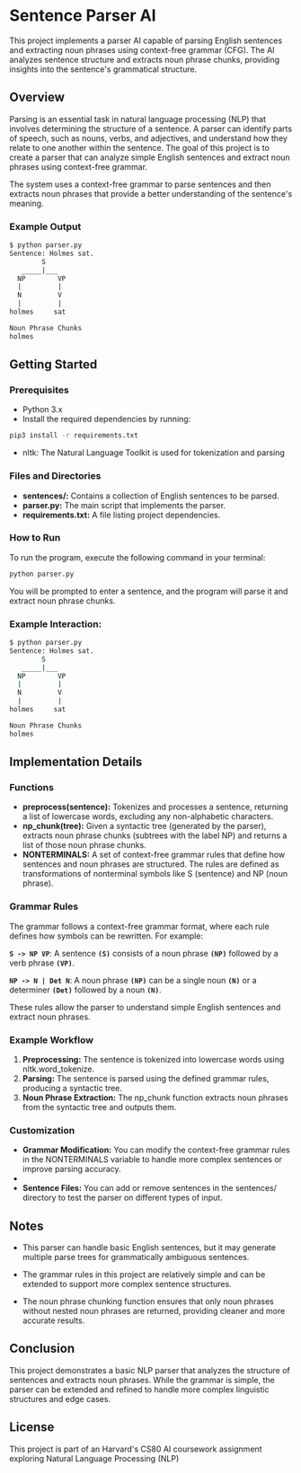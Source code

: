 # Sentence Parser AI

This project implements a parser AI capable of parsing English sentences and extracting noun phrases using context-free grammar (CFG). The AI analyzes sentence structure and extracts noun phrase chunks, providing insights into the sentence's grammatical structure.

## Overview

Parsing is an essential task in natural language processing (NLP) that involves determining the structure of a sentence. A parser can identify parts of speech, such as nouns, verbs, and adjectives, and understand how they relate to one another within the sentence. The goal of this project is to create a parser that can analyze simple English sentences and extract noun phrases using context-free grammar.

The system uses a context-free grammar to parse sentences and then extracts noun phrases that provide a better understanding of the sentence's meaning.

### Example Output

```bash
$ python parser.py
Sentence: Holmes sat.
        S
   _____|___
  NP        VP
  |         |
  N         V
  |         |
holmes     sat

Noun Phrase Chunks
holmes
```

## Getting Started
### Prerequisites
- Python 3.x
- Install the required dependencies by running:
```sh
pip3 install -r requirements.txt
```
- nltk: The Natural Language Toolkit is used for tokenization and parsing

### Files and Directories
- **sentences/:** Contains a collection of English sentences to be parsed.
- **parser.py:** The main script that implements the parser.
- **requirements.txt:** A file listing project dependencies.

### How to Run
To run the program, execute the following command in your terminal:
```sh
python parser.py
```

You will be prompted to enter a sentence, and the program will parse it and extract noun phrase chunks.

### Example Interaction:
```bash
$ python parser.py
Sentence: Holmes sat.
        S
   _____|___
  NP        VP
  |         |
  N         V
  |         |
holmes     sat

Noun Phrase Chunks
holmes
```

## Implementation Details
### Functions
- **preprocess(sentence):** Tokenizes and processes a sentence, returning a list of lowercase words, excluding any non-alphabetic characters.
- **np_chunk(tree):** Given a syntactic tree (generated by the parser), extracts noun phrase chunks (subtrees with the label NP) and returns a list of those noun phrase chunks.
- **NONTERMINALS:** A set of context-free grammar rules that define how sentences and noun phrases are structured. The rules are defined as transformations of nonterminal symbols like S (sentence) and NP (noun phrase).

### Grammar Rules
The grammar follows a context-free grammar format, where each rule defines how symbols can be rewritten. For example:

**`S -> NP VP`**: A sentence **`(S)`** consists of a noun phrase **`(NP)`** followed by a verb phrase **`(VP)`**.

**`NP -> N | Det N`**: A noun phrase **`(NP)`** can be a single noun **`(N)`** or a determiner **`(Det)`** followed by a noun **`(N)`**.

These rules allow the parser to understand simple English sentences and extract noun phrases.

### Example Workflow
1. **Preprocessing:** The sentence is tokenized into lowercase words using nltk.word_tokenize.
2. **Parsing:** The sentence is parsed using the defined grammar rules, producing a syntactic tree.
3. **Noun Phrase Extraction:** The np_chunk function extracts noun phrases from the syntactic tree and outputs them.

### Customization
- **Grammar Modification:** You can modify the context-free grammar rules in the NONTERMINALS variable to handle more complex sentences or improve parsing accuracy.
- 
- **Sentence Files:** You can add or remove sentences in the sentences/ directory to test the parser on different types of input.

## Notes
- This parser can handle basic English sentences, but it may generate multiple parse trees for grammatically ambiguous sentences.
  
- The grammar rules in this project are relatively simple and can be extended to support more complex sentence structures.

- The noun phrase chunking function ensures that only noun phrases without nested noun phrases are returned, providing cleaner and more accurate results.

## Conclusion
This project demonstrates a basic NLP parser that analyzes the structure of sentences and extracts noun phrases. While the grammar is simple, the parser can be extended and refined to handle more complex linguistic structures and edge cases.

## License
This project is part of an Harvard's CS80 AI coursework assignment exploring Natural Language Processing (NLP)
